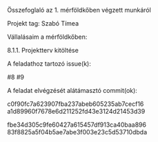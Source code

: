 Összefoglaló az 1. mérföldkőben végzett munkáról

Projekt tag: Szabó Tímea



Vállalásaim a mérföldkőben:


8.1.1. Projektterv kitöltése

A feladathoz tartozó issue(k):

#8
#9


A feladat elvégzését alátámasztó commit(ok):

c0f90fc7a623907fba237abeb605235ab7cecf16
a1d89960f7678e6d211252fd43e3124d21453d39

fbe34d305c9fe60427a615457df913ca40baa896
83f8825a5f04b5ae7abe3f003e23c5d53710dbda

